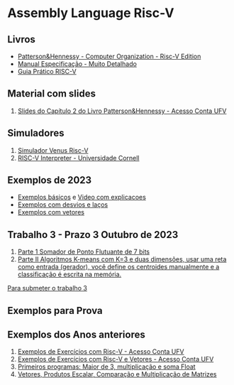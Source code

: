 
# Assembly Language Risc-V

## Livros
* [Patterson&Hennessy - Computer Organization - Risc-V Edition](http://home.ustc.edu.cn/~louwenqi/reference_books_tools/Computer%20Organization%20and%20Design%20RISC-V%20edition.pdf)
* [Manual Especificação - Muito Detalhado](https://riscv.org//wp-content/uploads/2017/05/riscv-spec-v2.2.pdf)
* [ Guia Prático RISC-V](http://riscvbook.com/portuguese/)

## Material com slides

1. [Slides do Capítulo 2 do Livro Patterson&Hennessy - Acesso Conta UFV](https://docs.google.com/presentation/d/1BqaqjFikDXnsPEoxdnN7-IbQU2Ji0nUNVJfQDp9I8Dk/edit?usp=sharing)



## Simuladores
1. [Simulador Venus Risc-V](https://www.kvakil.me/venus/) 
2. [RISC-V Interpreter - Universidade Cornell](https://www.cs.cornell.edu/courses/cs3410/2019sp/riscv/interpreter/)

## Exemplos de 2023

* [Exemplos básicos](https://github.com/arduinoufv/inf250/blob/master/2023/exemplos_riscv.md) e [Video com explicacoes](https://www.youtube.com/playlist?list=PLcvOyD_LMr6lMlWXk48zPsMj7Zj4iQCG-)
* [Exemplos com desvios e laços](https://github.com/arduinoufv/inf250/blob/master/2023/riscv_desvios.md)
* [Exemplos com vetores](https://github.com/arduinoufv/inf250/blob/master/2023/riscv_vetores.md)

## Trabalho 3 - Prazo 3 Outubro de 2023

1. [Parte 1 Somador de Ponto Flutuante de 7 bits](https://github.com/arduinoufv/inf250/blob/master/2023/T3_floataddRISCV.md)
2. [Parte II Algoritmos K-means com K=3 e duas dimensões, usar uma reta como entrada (gerador), você define os centroides manualmente e a classificação é escrita na memória. ]()

[Para submeter o trabalho 3](https://forms.gle/ZNQn7munVY7Pbxwg8)

## Exemplos para Prova

## Exemplos dos Anos anteriores

 1. [Exemplos de Exercícios com Risc-V - Acesso Conta UFV](https://docs.google.com/presentation/d/1tb34UEvhoxoEdC1_fbXu3UY-vA_RvBoIy57_NG5N2Qc/edit?usp=sharing)
 2. [Exemplos de Exercícios com Risc-V e Vetores - Acesso Conta UFV](https://docs.google.com/presentation/d/1WRfD1qvOyuBejxO2VBSerXI2el9rSEjl9r4OwykaSUA/edit?usp=sharing)
3. [Primeiros programas: Maior de 3, multiplicação e soma Float](https://docs.google.com/document/d/1rUmymGDLARdh5TfFf2sVm_lYDWwta8lBEPJUryNs3Xk/edit?usp=sharing)
 4. [Vetores, Produtos Escalar, Comparação e Multiplicação de Matrizes](https://docs.google.com/document/d/1GoO48cAaE69oHqD4giunHLUfNZGUo15V4C1n5g7Yc7k/edit?usp=sharing)




